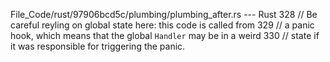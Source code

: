 File_Code/rust/97906bcd5c/plumbing/plumbing_after.rs --- Rust
                                                                                                                                                           328         // Be careful reyling on global state here: this code is called from
                                                                                                                                                           329         // a panic hook, which means that the global `Handler` may be in a weird
                                                                                                                                                           330         // state if it was responsible for triggering the panic.

